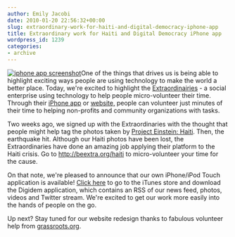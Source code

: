 ```yaml
---
author: Emily Jacobi
date: 2010-01-20 22:56:32+00:00
slug: extraordinary-work-for-haiti-and-digital-democracy-iphone-app
title: Extraordinary work for Haiti and Digital Democracy iPhone app
wordpress_id: 1239
categories:
- archive
---
```


[![iphone app screenshot](/iphone.jpg)](/iphone.jpg)One of the things that drives us is being able to highlight exciting ways people are using technology to make the world a better place. Today, we're excited to highlight the [Extraordinairies](https://beextra.org) - a social enterprise using technology to help people micro-volunteer their time. Through their [iPhone app](http://download.beextra.org) or [website,](http://app.beextra.org/mission/browse) people can volunteer just minutes of their time to helping non-profits and community organizations with tasks.

Two weeks ago, we signed up with the Extraordinaries with the thought that people might help tag the photos taken by [Project Einstein: Haiti](/2010/01/18/reflections-on-project-einstein-haiti-personal-story-of-earthquake-survivor/). Then, the earthquake hit. Although our Haiti photos have been lost, the Extraordinaries have done an amazing job applying their platform to the Haiti crisis. Go to http://beextra.org/haiti to micro-volunteer your time for the cause.

On that note, we're pleased to announce that our own iPhone/iPod Touch application is available! [Click here](http://itunes.apple.com/us/app/digital-democracy-built-by-appmakr/id349530840?mt=8) to go to the iTunes store and download the Digidem application, which contains an RSS of our news feed, photos, videos and Twitter stream. We're excited to get our work more easily into the hands of people on the go.

Up next? Stay tuned for our website redesign thanks to fabulous volunteer help from [grassroots.org](http://www.grassroots.org/).
